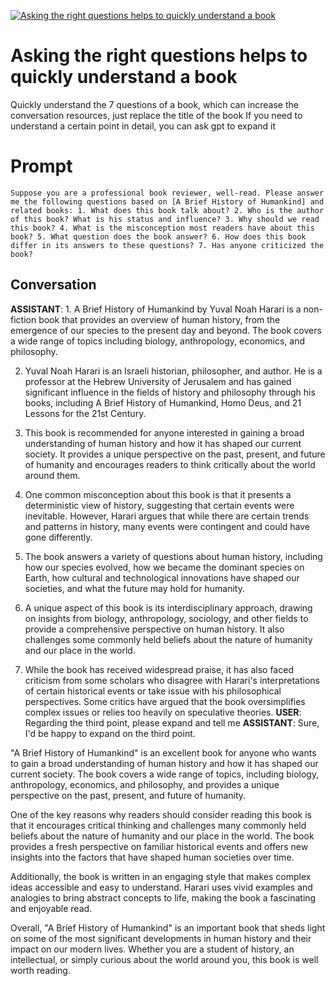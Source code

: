 
[![Asking the right questions helps to quickly understand a book](https://flow-prompt-covers.s3.us-west-1.amazonaws.com/icon/minimalist/mini_1.png)]()
# Asking the right questions helps to quickly understand a book 
Quickly understand the 7 questions of a book, which can increase the conversation resources, just replace the title of the book If you need to understand a certain point in detail, you can ask gpt to expand it

# Prompt

```
Suppose you are a professional book reviewer, well-read. Please answer me the following questions based on [A Brief History of Humankind] and related books: 1. What does this book talk about? 2. Who is the author of this book? What is his status and influence? 3. Why should we read this book? 4. What is the misconception most readers have about this book? 5. What question does the book answer? 6. How does this book differ in its answers to these questions? 7. Has anyone criticized the book?
```

## Conversation

**ASSISTANT**: 1. A Brief History of Humankind by Yuval Noah Harari is a non-fiction book that provides an overview of human history, from the emergence of our species to the present day and beyond. The book covers a wide range of topics including biology, anthropology, economics, and philosophy.



2. Yuval Noah Harari is an Israeli historian, philosopher, and author. He is a professor at the Hebrew University of Jerusalem and has gained significant influence in the fields of history and philosophy through his books, including A Brief History of Humankind, Homo Deus, and 21 Lessons for the 21st Century.



3. This book is recommended for anyone interested in gaining a broad understanding of human history and how it has shaped our current society. It provides a unique perspective on the past, present, and future of humanity and encourages readers to think critically about the world around them.



4. One common misconception about this book is that it presents a deterministic view of history, suggesting that certain events were inevitable. However, Harari argues that while there are certain trends and patterns in history, many events were contingent and could have gone differently.



5. The book answers a variety of questions about human history, including how our species evolved, how we became the dominant species on Earth, how cultural and technological innovations have shaped our societies, and what the future may hold for humanity.



6. A unique aspect of this book is its interdisciplinary approach, drawing on insights from biology, anthropology, sociology, and other fields to provide a comprehensive perspective on human history. It also challenges some commonly held beliefs about the nature of humanity and our place in the world.



7. While the book has received widespread praise, it has also faced criticism from some scholars who disagree with Harari's interpretations of certain historical events or take issue with his philosophical perspectives. Some critics have argued that the book oversimplifies complex issues or relies too heavily on speculative theories.
**USER**: Regarding the third point, please expand and tell me
**ASSISTANT**: Sure, I'd be happy to expand on the third point. 



"A Brief History of Humankind" is an excellent book for anyone who wants to gain a broad understanding of human history and how it has shaped our current society. The book covers a wide range of topics, including biology, anthropology, economics, and philosophy, and provides a unique perspective on the past, present, and future of humanity. 



One of the key reasons why readers should consider reading this book is that it encourages critical thinking and challenges many commonly held beliefs about the nature of humanity and our place in the world. The book provides a fresh perspective on familiar historical events and offers new insights into the factors that have shaped human societies over time. 



Additionally, the book is written in an engaging style that makes complex ideas accessible and easy to understand. Harari uses vivid examples and analogies to bring abstract concepts to life, making the book a fascinating and enjoyable read.



Overall, "A Brief History of Humankind" is an important book that sheds light on some of the most significant developments in human history and their impact on our modern lives. Whether you are a student of history, an intellectual, or simply curious about the world around you, this book is well worth reading.



